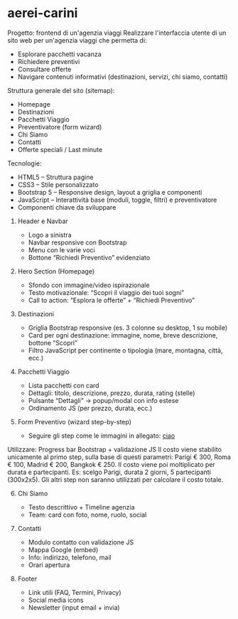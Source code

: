 # aerei-carini

Progetto: frontend di un'agenzia viaggi
Realizzare l'interfaccia utente di un sito web per un'agenzia viaggi che permetta di:

- Esplorare pacchetti vacanza
- Richiedere preventivi
- Consultare offerte
- Navigare contenuti informativi (destinazioni, servizi, chi siamo, contatti)

Struttura generale del sito (sitemap):

- Homepage
- Destinazioni
- Pacchetti Viaggio
- Preventivatore (form wizard)
- Chi Siamo
- Contatti
- Offerte speciali / Last minute

Tecnologie:

- HTML5 – Struttura pagine
- CSS3 – Stile personalizzato
- Bootstrap 5 – Responsive design, layout a griglia e componenti
- JavaScript – Interattività base (moduli, toggle, filtri) e preventivatore
- Componenti chiave da sviluppare

1. Header e Navbar

   - Logo a sinistra
   - Navbar responsive con Bootstrap
   - Menu con le varie voci
   - Bottone “Richiedi Preventivo” evidenziato

2. Hero Section (Homepage)

   - Sfondo con immagine/video ispirazionale
   - Testo motivazionale: “Scopri il viaggio dei tuoi sogni”
   - Call to action: “Esplora le offerte” + “Richiedi Preventivo”

3. Destinazioni

   - Griglia Bootstrap responsive (es. 3 colonne su desktop, 1 su mobile)
   - Card per ogni destinazione: immagine, nome, breve descrizione, bottone “Scopri”
   - Filtro JavaScript per continente o tipologia (mare, montagna, città, ecc.)

4. Pacchetti Viaggio

   - Lista pacchetti con card
   - Dettagli: titolo, descrizione, prezzo, durata, rating (stelle)
   - Pulsante “Dettagli” → popup/modal con info estese
   - Ordinamento JS (per prezzo, durata, ecc.)

5. Form Preventivo (wizard step-by-step)
   - Seguire gli step come le immagini in allegato:
     [ciao](image%1.png)

Utilizzare: Progress bar Bootstrap + validazione JS
Il costo viene stabilito unicamente al primo step, sulla base di questi parametri: Parigi € 300, Roma € 100, Madrid € 200, Bangkok € 250.
Il costo viene poi moltiplicato per durata e partecipanti.
Es: scelgo Parigi, durata 2 giorni, 5 partecipanti (300x2x5).
Gli altri step non saranno utilizzati per calcolare il costo totale.

6. Chi Siamo

   - Testo descrittivo + Timeline agenzia
   - Team: card con foto, nome, ruolo, social

7. Contatti

   - Modulo contatto con validazione JS
   - Mappa Google (embed)
   - Info: indirizzo, telefono, mail
   - Orari apertura

8. Footer
   - Link utili (FAQ, Termini, Privacy)
   - Social media icons
   - Newsletter (input email + invia)
